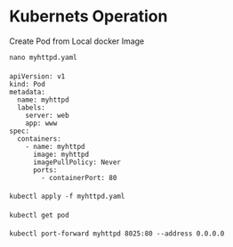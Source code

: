 # Kubernets Operation


Create Pod from Local docker Image

    nano myhttpd.yaml
####
    apiVersion: v1
    kind: Pod
    metadata:
      name: myhttpd
      labels:
        server: web
        app: www
    spec:
      containers:
        - name: myhttpd
          image: myhttpd
          imagePullPolicy: Never
          ports:
            - containerPort: 80
####
    kubectl apply -f myhttpd.yaml
####
    kubectl get pod
####
    kubectl port-forward myhttpd 8025:80 --address 0.0.0.0

